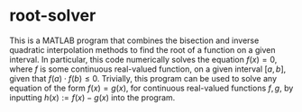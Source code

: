 # root-solver
This is a MATLAB program that combines the bisection and inverse quadratic interpolation methods to find the root of a function on a given interval. In particular, this code numerically solves the equation $f(x) = 0$, where $f$ is some continuous real-valued function, on a given interval $[a, b]$, given that $f(a) \cdot f(b) \leq 0$. Trivially, this program can be used to solve any equation of the form $f(x) = g(x)$, for continuous real-valued functions $f, g$, by inputting $h(x) := f(x) - g(x)$ into the program.
